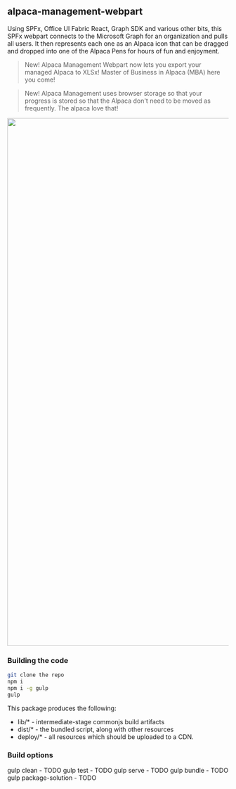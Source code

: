 ## alpaca-management-webpart

Using SPFx, Office UI Fabric React, Graph SDK and various other bits, this SPFx webpart connects to the Microsoft Graph for an organization and pulls all users. It then represents each one as an Alpaca icon that can be dragged and dropped into one of the Alpaca Pens for hours of fun and enjoyment. 

> New! Alpaca Management Webpart now lets you export your managed Alpaca to XLSx! Master of Business in Alpaca (MBA) here you come!

> New! Alpaca Management uses browser storage so that your progress is stored so that the Alpaca don't need to be moved as frequently. The alpaca love that!

<p align="center">
  <img src="https://github.com/spithappens/alpaca-management-webpart/blob/master/AlpacaManagementScreenshot-3.png?raw=true" width="1200">
</p>

### Building the code

```bash
git clone the repo
npm i
npm i -g gulp
gulp
```

This package produces the following:

* lib/* - intermediate-stage commonjs build artifacts
* dist/* - the bundled script, along with other resources
* deploy/* - all resources which should be uploaded to a CDN.

### Build options

gulp clean - TODO
gulp test - TODO
gulp serve - TODO
gulp bundle - TODO
gulp package-solution - TODO

